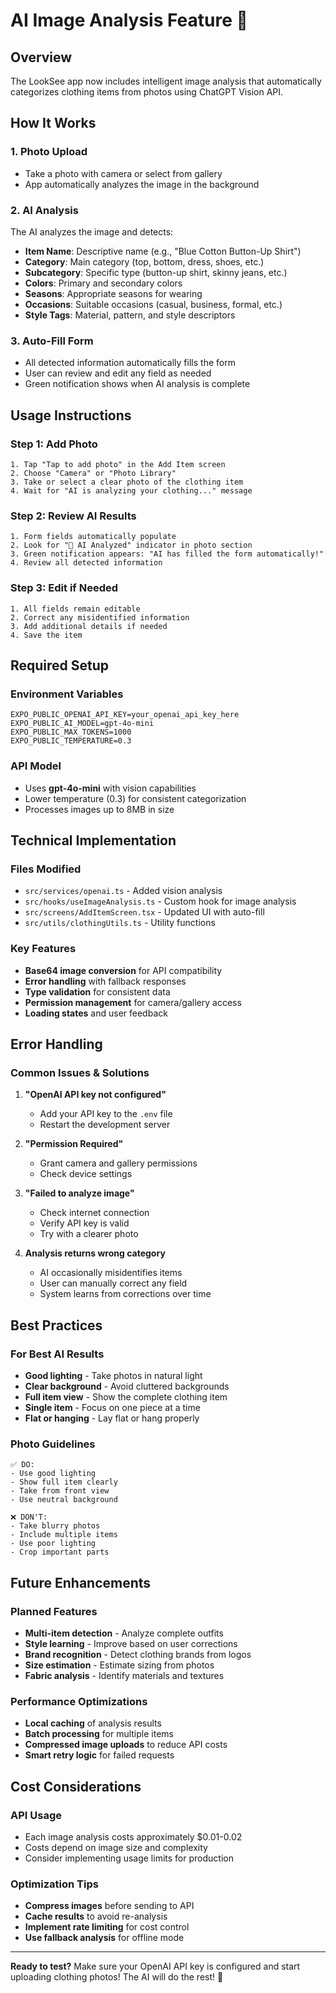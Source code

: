 # AI Image Analysis Feature 🤖

## Overview
The LookSee app now includes intelligent image analysis that automatically categorizes clothing items from photos using ChatGPT Vision API.

## How It Works

### 1. **Photo Upload**
- Take a photo with camera or select from gallery
- App automatically analyzes the image in the background

### 2. **AI Analysis**
The AI analyzes the image and detects:
- **Item Name**: Descriptive name (e.g., "Blue Cotton Button-Up Shirt")
- **Category**: Main category (top, bottom, dress, shoes, etc.)
- **Subcategory**: Specific type (button-up shirt, skinny jeans, etc.)
- **Colors**: Primary and secondary colors
- **Seasons**: Appropriate seasons for wearing
- **Occasions**: Suitable occasions (casual, business, formal, etc.)
- **Style Tags**: Material, pattern, and style descriptors

### 3. **Auto-Fill Form**
- All detected information automatically fills the form
- User can review and edit any field as needed
- Green notification shows when AI analysis is complete

## Usage Instructions

### Step 1: Add Photo
```
1. Tap "Tap to add photo" in the Add Item screen
2. Choose "Camera" or "Photo Library"
3. Take or select a clear photo of the clothing item
4. Wait for "AI is analyzing your clothing..." message
```

### Step 2: Review AI Results
```
1. Form fields automatically populate
2. Look for "🤖 AI Analyzed" indicator in photo section
3. Green notification appears: "AI has filled the form automatically!"
4. Review all detected information
```

### Step 3: Edit if Needed
```
1. All fields remain editable
2. Correct any misidentified information
3. Add additional details if needed
4. Save the item
```

## Required Setup

### Environment Variables
```env
EXPO_PUBLIC_OPENAI_API_KEY=your_openai_api_key_here
EXPO_PUBLIC_AI_MODEL=gpt-4o-mini
EXPO_PUBLIC_MAX_TOKENS=1000
EXPO_PUBLIC_TEMPERATURE=0.3
```

### API Model
- Uses **gpt-4o-mini** with vision capabilities
- Lower temperature (0.3) for consistent categorization
- Processes images up to 8MB in size

## Technical Implementation

### Files Modified
- `src/services/openai.ts` - Added vision analysis
- `src/hooks/useImageAnalysis.ts` - Custom hook for image analysis
- `src/screens/AddItemScreen.tsx` - Updated UI with auto-fill
- `src/utils/clothingUtils.ts` - Utility functions

### Key Features
- **Base64 image conversion** for API compatibility
- **Error handling** with fallback responses
- **Type validation** for consistent data
- **Permission management** for camera/gallery access
- **Loading states** and user feedback

## Error Handling

### Common Issues & Solutions

1. **"OpenAI API key not configured"**
   - Add your API key to the `.env` file
   - Restart the development server

2. **"Permission Required"**
   - Grant camera and gallery permissions
   - Check device settings

3. **"Failed to analyze image"**
   - Check internet connection
   - Verify API key is valid
   - Try with a clearer photo

4. **Analysis returns wrong category**
   - AI occasionally misidentifies items
   - User can manually correct any field
   - System learns from corrections over time

## Best Practices

### For Best AI Results
- **Good lighting** - Take photos in natural light
- **Clear background** - Avoid cluttered backgrounds
- **Full item view** - Show the complete clothing item
- **Single item** - Focus on one piece at a time
- **Flat or hanging** - Lay flat or hang properly

### Photo Guidelines
```
✅ DO:
- Use good lighting
- Show full item clearly
- Take from front view
- Use neutral background

❌ DON'T:
- Take blurry photos
- Include multiple items
- Use poor lighting
- Crop important parts
```

## Future Enhancements

### Planned Features
- **Multi-item detection** - Analyze complete outfits
- **Style learning** - Improve based on user corrections
- **Brand recognition** - Detect clothing brands from logos
- **Size estimation** - Estimate sizing from photos
- **Fabric analysis** - Identify materials and textures

### Performance Optimizations
- **Local caching** of analysis results
- **Batch processing** for multiple items
- **Compressed image uploads** to reduce API costs
- **Smart retry logic** for failed requests

## Cost Considerations

### API Usage
- Each image analysis costs approximately $0.01-0.02
- Costs depend on image size and complexity
- Consider implementing usage limits for production

### Optimization Tips
- **Compress images** before sending to API
- **Cache results** to avoid re-analysis
- **Implement rate limiting** for cost control
- **Use fallback analysis** for offline mode

---

**Ready to test?** Make sure your OpenAI API key is configured and start uploading clothing photos! The AI will do the rest! 🎉